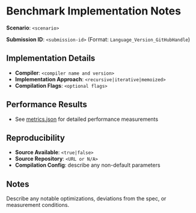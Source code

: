 # Benchmark Implementation Notes

**Scenario**: `<scenario>`

**Submission ID**: `<submission-id>` (Format: `Language_Version_GitHubHandle`)

## Implementation Details

- **Compiler**: `<compiler name and version>`
- **Implementation Approach**: `<recursive|iterative|memoized>`
- **Compilation Flags**: `<optional flags>`

## Performance Results

- See [metrics.json](metrics.json) for detailed performance measurements

## Reproducibility

- **Source Available**: `<true|false>`
- **Source Repository**: `<URL or N/A>`
- **Compilation Config**: describe any non-default parameters

## Notes

Describe any notable optimizations, deviations from the spec, or measurement conditions.
